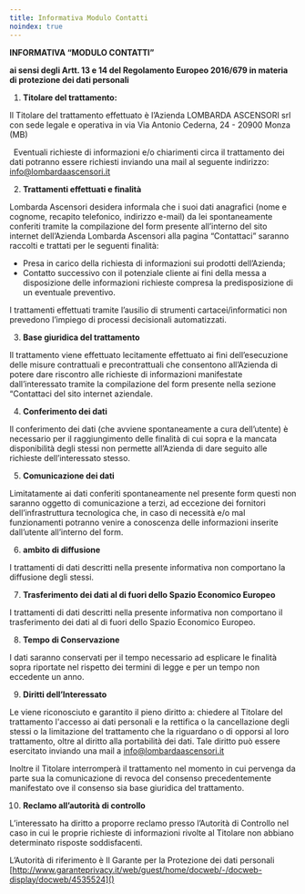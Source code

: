 ```yaml
---
title: Informativa Modulo Contatti
noindex: true
---
```


**INFORMATIVA “MODULO CONTATTI”** 

**ai sensi degli Artt. 13 e 14 del Regolamento Europeo 2016/679 in materia di protezione dei dati personali**

1. **Titolare del trattamento:**

Il Titolare del trattamento effettuato è <a name="_hlk499917198"></a>l’Azienda LOMBARDA ASCENSORI srl con sede legale e operativa in via Via Antonio Cederna, 24 - 20900 Monza (MB)

` `Eventuali richieste di informazioni e/o chiarimenti circa il trattamento dei dati potranno essere richiesti inviando una mail al seguente indirizzo: <info@lombardaascensori.it> 

2. **Trattamenti effettuati e finalità**

Lombarda Ascensori desidera informala che i suoi dati anagrafici (nome e cognome, recapito telefonico, indirizzo e-mail) da lei spontaneamente conferiti tramite la compilazione del form presente all’interno del sito internet dell’Azienda Lombarda Ascensori alla pagina “Contattaci” saranno raccolti e trattati per le seguenti finalità:

- Presa in carico della richiesta di informazioni sui prodotti dell’Azienda;
- Contatto successivo con il potenziale cliente ai fini della messa a disposizione delle informazioni richieste compresa la predisposizione di un eventuale preventivo.

I trattamenti effettuati tramite l’ausilio di strumenti cartacei/informatici non prevedono l’impiego di processi decisionali automatizzati.

3. **Base giuridica del trattamento**

Il trattamento viene effettuato lecitamente effettuato ai fini dell’esecuzione delle misure contrattuali e precontrattuali che consentono all’Azienda di potere dare riscontro alle richieste di informazioni manifestate dall’interessato tramite la compilazione del form presente nella sezione “Contattaci del sito internet aziendale. 

4. **Conferimento dei dati**

Il conferimento dei dati (che avviene spontaneamente a cura dell’utente) è necessario per il raggiungimento delle finalità di cui sopra e la mancata disponibilità degli stessi non permette all’Azienda di dare seguito alle richieste dell’interessato stesso.

5. **Comunicazione dei dati** 

Limitatamente ai dati conferiti spontaneamente nel presente form questi non saranno oggetto di comunicazione a terzi, ad eccezione dei fornitori dell’infrastruttura tecnologica che, in caso di necessità e/o mal funzionamenti potranno venire a conoscenza delle informazioni inserite dall’utente all’interno del form. 

6. **ambito di diffusione**

I trattamenti di dati descritti nella presente informativa non comportano la diffusione degli stessi.

7. **Trasferimento dei dati al di fuori dello Spazio Economico Europeo**

I trattamenti di dati descritti nella presente informativa non comportano il trasferimento dei dati al di fuori dello Spazio Economico Europeo.

8. **Tempo di Conservazione**

I dati saranno conservati per il tempo necessario ad esplicare le finalità sopra riportate nel rispetto dei termini di legge e per un tempo non eccedente un anno.

9. **Diritti dell’Interessato**

Le viene riconosciuto e garantito il pieno diritto a: chiedere al Titolare del trattamento l'accesso ai dati personali e la rettifica o la cancellazione degli stessi o la limitazione del trattamento che la riguardano o di opporsi al loro trattamento, oltre al diritto alla portabilità dei dati. Tale diritto può essere esercitato inviando una mail a  <info@lombardaascensori.it> 

Inoltre il Titolare interromperà il trattamento nel momento in cui pervenga da parte sua la comunicazione di revoca del consenso precedentemente manifestato ove il consenso sia base giuridica del trattamento.

10. **Reclamo all’autorità di controllo**

L’interessato ha diritto a proporre reclamo presso l’Autorità di Controllo nel caso in cui le proprie richieste di informazioni rivolte al Titolare non abbiano determinato risposte soddisfacenti.

L’Autorità di riferimento è Il Garante per la Protezione dei dati personali [http://www.garanteprivacy.it/web/guest/home/docweb/-/docweb-display/docweb/4535524]()